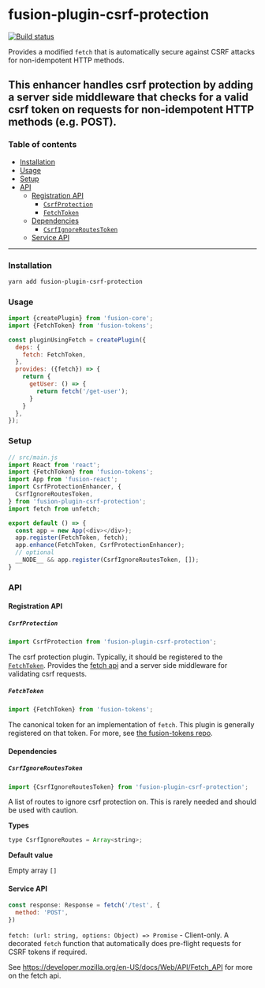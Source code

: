 # fusion-plugin-csrf-protection

[![Build status](https://badge.buildkite.com/3fef89529147193838107b8bf6a5e0cb9f1dc8d11502461920.svg?branch=master)](https://buildkite.com/uberopensource/fusion-plugin-csrf-protection)

Provides a modified `fetch` that is automatically secure against CSRF attacks for non-idempotent HTTP methods.

This enhancer handles csrf protection by adding a server side middleware that checks for a valid csrf token on 
requests for non-idempotent HTTP methods (e.g. POST). 
--- 

### Table of contents

* [Installation](#installation)
* [Usage](#usage)
* [Setup](#setup)
* [API](#api)
  * [Registration API](#registration-api)
    * [`CsrfProtection`](#csrfprotection)
    * [`FetchToken`](#fetchtoken)
  * [Dependencies](#dependencies)
    * [`CsrfIgnoreRoutesToken`](#csrfignoreroutestoken)
  * [Service API](#service-api)
  
---

### Installation

```sh
yarn add fusion-plugin-csrf-protection
```

### Usage

```js
import {createPlugin} from 'fusion-core';
import {FetchToken} from 'fusion-tokens';

const pluginUsingFetch = createPlugin({
  deps: {
    fetch: FetchToken,
  },
  provides: ({fetch}) => {
    return {
      getUser: () => {
        return fetch('/get-user');
      }
    }
  },
});
```

### Setup

```js
// src/main.js
import React from 'react';
import {FetchToken} from 'fusion-tokens';
import App from 'fusion-react';
import CsrfProtectionEnhancer, {
  CsrfIgnoreRoutesToken,
} from 'fusion-plugin-csrf-protection';
import fetch from unfetch;

export default () => {
  const app = new App(<div></div>);
  app.register(FetchToken, fetch);
  app.enhance(FetchToken, CsrfProtectionEnhancer);
  // optional
  __NODE__ && app.register(CsrfIgnoreRoutesToken, []);
}
```

### API

#### Registration API 

##### `CsrfProtection`

```js
import CsrfProtection from 'fusion-plugin-csrf-protection';
```

The csrf protection plugin. Typically, it should be registered to the [`FetchToken`](#fetchtoken). Provides the [fetch api](#service-api) and
a server side middleware for validating csrf requests.

##### `FetchToken`

```js
import {FetchToken} from 'fusion-tokens';
```
The canonical token for an implementation of `fetch`. This plugin is generally registered on that token. 
For more, see [the fusion-tokens repo](https://github.com/fusionjs/fusion-tokens#fetchtoken).

#### Dependencies

##### `CsrfIgnoreRoutesToken`

```js
import {CsrfIgnoreRoutesToken} from 'fusion-plugin-csrf-protection';
```

A list of routes to ignore csrf protection on. This is rarely needed and should be used with caution.

**Types**

```js
type CsrfIgnoreRoutes = Array<string>;
```

**Default value**

Empty array `[]`

#### Service API

```js
const response: Response = fetch('/test', {
  method: 'POST',  
})
```

`fetch: (url: string, options: Object) => Promise` - Client-only. A decorated `fetch` function that automatically does pre-flight requests for CSRF tokens if required.

See https://developer.mozilla.org/en-US/docs/Web/API/Fetch_API for more on the fetch api.